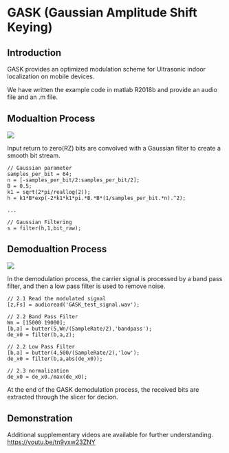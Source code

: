 # GASK (Gaussian Amplitude Shift Keying)

## Introduction
GASK provides an optimized modulation scheme for Ultrasonic indoor localization on mobile devices.

We have written the example code in matlab R2018b and provide an audio file and an .m file.

## Modualtion Process
![](https://github.com/JinseKwon/GASK/tree/master/image/GASK_modulation.png)

Input return to zero(RZ) bits are convolved with a Gaussian filter to create a smooth bit stream.
```
// Gaussian parameter
samples_per_bit = 64;
n = [-samples_per_bit/2:samples_per_bit/2];
B = 0.5;
k1 = sqrt(2*pi/reallog(2));
h = k1*B*exp(-2*k1*k1*pi.*B.*B*(1/samples_per_bit.*n).^2);

...

// Gaussian Filtering
s = filter(h,1,bit_raw);
```

## Demodualtion Process
![](https://github.com/JinseKwon/GASK/tree/master/image/GASK_demodulation.png)

In the demodulation process, the carrier signal is processed by a band pass filter, and then a low pass filter is used to remove noise.
```
// 2.1 Read the modulated signal
[z,Fs] = audioread('GASK_test_signal.wav');

// 2.2 Band Pass Filter
Wn = [15000 19000];
[b,a] = butter(5,Wn/(SampleRate/2),'bandpass');
de_x0 = filter(b,a,z);

// 2.2 Low Pass Filter
[b,a] = butter(4,500/(SampleRate/2),'low');
de_x0 = filter(b,a,abs(de_x0));

// 2.3 normalization
de_x0 = de_x0./max(de_x0);
```
At the end of the GASK demodulation process, the received bits are extracted through the slicer for decion.

## Demonstration
Additional supplementary videos are available for further understanding. <https://youtu.be/tn9yxw23ZNY>
